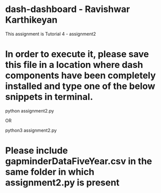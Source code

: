 # dash-dashboard - Ravishwar Karthikeyan
This assignment is Tutorial 4 - assignment2

# In order to execute it, please save this file in a location where dash components have been completely installed and type one of the below snippets in terminal. 
python assignment2.py 

OR

python3 assignment2.py

# Please include gapminderDataFiveYear.csv in the same folder in which assignment2.py is present